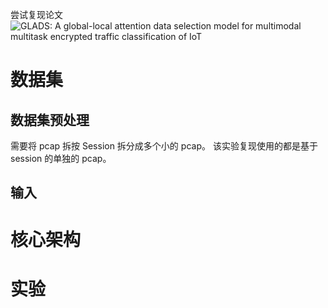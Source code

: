 尝试复现论文![GLADS: A global-local attention data selection model for multimodal multitask encrypted traffic classification of IoT](https://www.sciencedirect.com/science/article/pii/S138912862300097X)

# 数据集

## 数据集预处理

需要将 pcap 拆按 Session 拆分成多个小的 pcap。
该实验复现使用的都是基于 session 的单独的 pcap。

## 输入

# 核心架构

# 实验